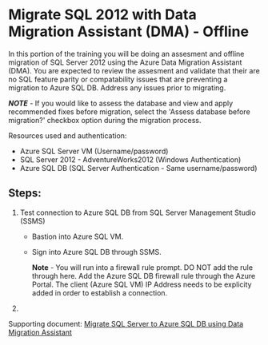 # Migrate SQL 2012 with Data Migration Assistant (DMA) - Offline

In this portion of the training you will be doing an assesment and offline migration of SQL Server 2012 using the Azure Data Migration Assistant (DMA). You are expected to review the assesment and validate that their are no SQL feature parity or compatability issues that are preventing a migration to Azure SQL DB. Address any issues prior to migrating. 

***NOTE*** - If you would like to assess the database and view and apply recommended fixes before migration, select the 'Assess database before migration?' checkbox option during the migration process.  

Resources used and authentication: 
  - Azure SQL Server VM (Username/password)
  - SQL Server 2012 - AdventureWorks2012 (Windows Authentication)
  - Azure SQL DB (SQL Server Authentication - Same username/password)
 
 ## Steps:
 
1. Test connection to Azure SQL DB from SQL Server Management Studio (SSMS)
   - Bastion into Azure SQL VM. 
   - Sign into Azure SQL DB through SSMS. 
      
      **Note** - You will run into a firewall rule prompt. DO NOT add the rule through here. Add the Azure SQL DB firewall rule through the Azure Portal. The client (Azure SQL VM) IP Address needs to be explicity added in order to establish a connection. 

2. 




Supporting document: [Migrate SQL Server to Azure SQL DB using Data Migration Assistant](https://learn.microsoft.com/en-us/sql/dma/dma-migrateonpremsqltosqldb?view=sql-server-ver16)
